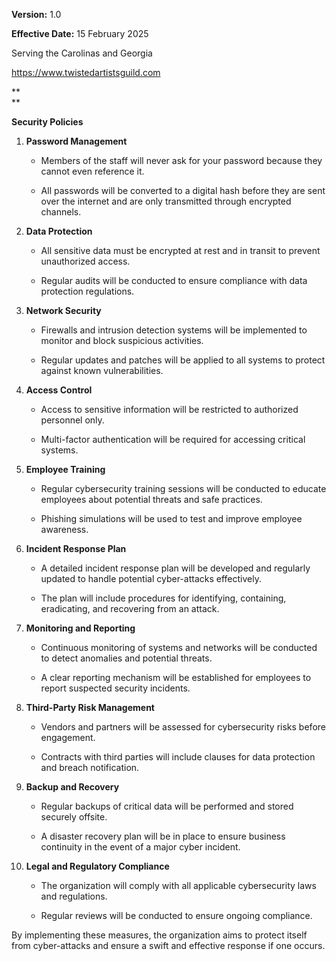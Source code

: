 **Version:** 1.0

**Effective Date:** 15 February 2025

Serving the Carolinas and Georgia

<https://www.twistedartistsguild.com>

**\
**

**Security Policies**

1.  **Password Management**

    -   Members of the staff will never ask for your password because
        they cannot even reference it.

    -   All passwords will be converted to a digital hash before they
        are sent over the internet and are only transmitted through
        encrypted channels.

2.  **Data Protection**

    -   All sensitive data must be encrypted at rest and in transit to
        prevent unauthorized access.

    -   Regular audits will be conducted to ensure compliance with data
        protection regulations.

3.  **Network Security**

    -   Firewalls and intrusion detection systems will be implemented to
        monitor and block suspicious activities.

    -   Regular updates and patches will be applied to all systems to
        protect against known vulnerabilities.

4.  **Access Control**

    -   Access to sensitive information will be restricted to authorized
        personnel only.

    -   Multi-factor authentication will be required for accessing
        critical systems.

5.  **Employee Training**

    -   Regular cybersecurity training sessions will be conducted to
        educate employees about potential threats and safe practices.

    -   Phishing simulations will be used to test and improve employee
        awareness.

6.  **Incident Response Plan**

    -   A detailed incident response plan will be developed and
        regularly updated to handle potential cyber-attacks effectively.

    -   The plan will include procedures for identifying, containing,
        eradicating, and recovering from an attack.

7.  **Monitoring and Reporting**

    -   Continuous monitoring of systems and networks will be conducted
        to detect anomalies and potential threats.

    -   A clear reporting mechanism will be established for employees to
        report suspected security incidents.

8.  **Third-Party Risk Management**

    -   Vendors and partners will be assessed for cybersecurity risks
        before engagement.

    -   Contracts with third parties will include clauses for data
        protection and breach notification.

9.  **Backup and Recovery**

    -   Regular backups of critical data will be performed and stored
        securely offsite.

    -   A disaster recovery plan will be in place to ensure business
        continuity in the event of a major cyber incident.

10. **Legal and Regulatory Compliance**

    -   The organization will comply with all applicable cybersecurity
        laws and regulations.

    -   Regular reviews will be conducted to ensure ongoing compliance.

By implementing these measures, the organization aims to protect itself
from cyber-attacks and ensure a swift and effective response if one
occurs.
